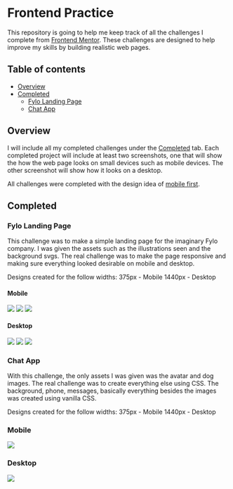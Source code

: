 # Frontend Practice 

This repository is going to help me keep track of all the challenges I complete from [Frontend Mentor](https://www.frontendmentor.io). These challenges are designed to help improve my skills by building realistic web pages. 

## Table of contents
- [Overview](#overview)
- [Completed](#completed)
    - [Fylo Landing Page](#fylo-landing-page)
    - [Chat App](#chat-app)

## Overview 

I will include all my completed challenges under the [Completed](#completed) tab. Each completed project will include at least two screenshots, one that will show the how the web page looks on small devices such as mobile devices. The other screenshot will show how it looks on a desktop. 

All challenges were completed with the design idea of [mobile first](https://medium.com/@Vincentxia77/what-is-mobile-first-design-why-its-important-how-to-make-it-7d3cf2e29d00).

## Completed

### Fylo Landing Page

This challenge was to make a simple landing page for the imaginary Fylo company. I was given the assets such as the illustrations seen and the background svgs. The real challenge was to make the page responsive and making sure everything looked desirable on mobile and desktop.

Designs created for the follow widths:
375px - Mobile
1440px - Desktop
#### Mobile 
![](./Screenshots/fyloLandingPage/fylo-mobile-1.JPG)
![](./Screenshots/fyloLandingPage/fylo-mobile-2.JPG)
![](./Screenshots/fyloLandingPage/fylo-mobile-3.JPG)

#### Desktop
![](./Screenshots/fyloLandingPage/fylo-desktop-1.JPG)
![](./Screenshots/fyloLandingPage/fylo-desktop-2.JPG)
![](./Screenshots/fyloLandingPage/fylo-desktop-3.JPG)

### Chat App

With this challenge, the only assets I was given was the avatar and dog images. The real challenge was to create everything else using CSS. The background, phone, messages, basically everything besides the images was created using vanilla CSS.

Designs created for the follow widths:
375px - Mobile
1440px - Desktop

### Mobile 
![](./Screenshots/chatApp/chat-app-mobile-1.JPG)

### Desktop
![](./Screenshots/chatApp/chat-app-desktop-1.JPG)